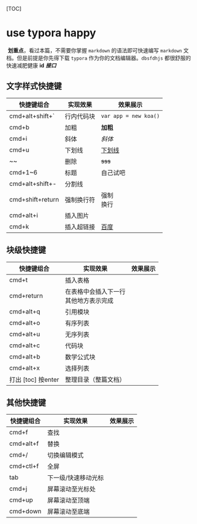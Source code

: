[TOC]

# use typora happy

​	**划重点**，看过本篇，不需要你掌握 `markdown` 的语法即可快速编写 `markdown` 文档。但是前提是你先得下载 `typora` 作为你的文档编辑器。`dbsfdhjs` 都很舒服的快速减肥健康 **id** ***接口***

## 文字样式快捷键

| 快捷键组合       | 实现效果   | 效果展示              |
| ---------------- | ---------- | --------------------- |
| cmd+alt+shift+`  | 行内代码块 | `var app = new koa()` |
| cmd+b            | 加粗       | **加粗**              |
| cmd+i            | 斜体       | *斜体*                |
| cmd+u            | 下划线     | <u>下划线</u>         |
| \~\~             | 删除       | ~~sss~~               |
| cmd+1~6          | 标题       | 自己试吧              |
| cmd+alt+shift+-  | 分割线     |                       |
| cmd+shift+return | 强制换行符 | 强制<br />换行        |
| cmd+alt+i  | 插入图片            |          |
| cmd+k | 插入超链接 | [百度](www.baidu.com) |

## 块级快捷键

| 快捷键组合           | 实现效果                                   | 效果展示 |
| -------------------- | ------------------------------------------ | -------- |
| cmd+t                | 插入表格                                   |          |
| cmd+return           | 在表格中会插入下一行<br />其他地方表示完成 |          |
| cmd+alt+q            | 引用模块                                   |          |
| cmd+alt+o            | 有序列表                                   |          |
| cmd+alt+u            | 无序列表                                   |          |
| cmd+alt+c            | 代码块                                     |          |
| cmd+alt+b            | 数学公式块                                 |          |
| cmd+alt+x            | 选择列表                                   |          |
| 打出 \[toc\] 按enter | 整理目录（整篇文档）                       |          |

## 其他快捷键

| 快捷键组合 | 实现效果            | 效果展示 |
| ---------- | ------------------- | -------- |
| cmd+f      | 查找                |          |
| cmd+alt+f  | 替换                |          |
| cmd+/      | 切换编辑模式        |          |
| cmd+ctl+f  | 全屏                |          |
| tab        | 下一级/快速移动光标 |          |
| cmd+j      | 屏幕滚动至光标处    |          |
| cmd+up     | 屏幕滚动至顶端      |          |
| cmd+down   | 屏幕滚动至底端      |          |